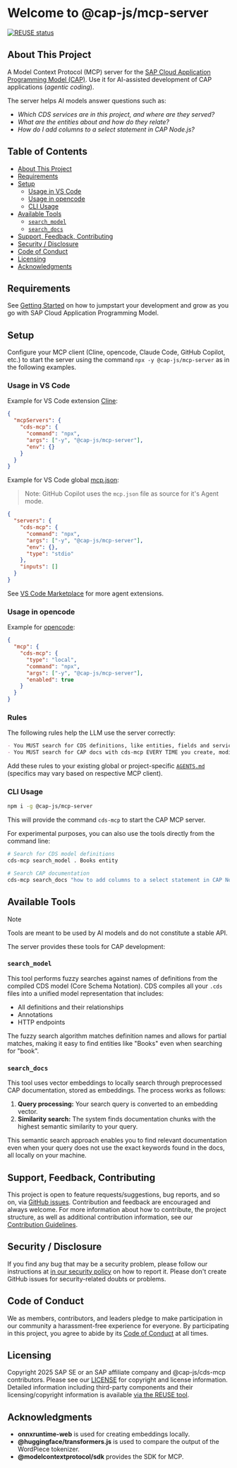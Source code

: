 # Welcome to @cap-js/mcp-server

[![REUSE status](https://api.reuse.software/badge/github.com/cap-js/mcp-server)](https://api.reuse.software/info/github.com/cap-js/mcp-server)



## About This Project

A Model Context Protocol (MCP) server for the [SAP Cloud Application Programming Model (CAP)](https://cap.cloud.sap).
Use it for AI-assisted development of CAP applications (_agentic coding_).

The server helps AI models answer questions such as:
- _Which CDS services are in this project, and where are they served?_
- _What are the entities about and how do they relate?_
- _How do I add columns to a select statement in CAP Node.js?_



## Table of Contents

- [About This Project](#about-this-project)
- [Requirements](#requirements)
- [Setup](#setup)
  - [Usage in VS Code](#usage-in-vs-code)
  - [Usage in opencode](#usage-in-opencode)
  - [CLI Usage](#cli-usage)
- [Available Tools](#available-tools)
  - [`search_model`](#search_model)
  - [`search_docs`](#search_docs)
- [Support, Feedback, Contributing](#support-feedback-contributing)
- [Security / Disclosure](#security--disclosure)
- [Code of Conduct](#code-of-conduct)
- [Licensing](#licensing)
- [Acknowledgments](#acknowledgments)



## Requirements

See [Getting Started](https://cap.cloud.sap/docs/get-started) on how to jumpstart your development and grow as you go with SAP Cloud Application Programming Model.



## Setup

Configure your MCP client (Cline, opencode, Claude Code, GitHub Copilot, etc.) to start the server using the command `npx -y @cap-js/mcp-server` as in the following examples.

### Usage in VS Code

Example for VS Code extension [Cline](https://marketplace.visualstudio.com/items?itemName=saoudrizwan.claude-dev):
```json
{
  "mcpServers": {
    "cds-mcp": {
      "command": "npx",
      "args": ["-y", "@cap-js/mcp-server"],
      "env": {}
    }
  }
}
```

Example for VS Code global [mcp.json](https://code.visualstudio.com/docs/copilot/customization/mcp-servers):
> Note: GitHub Copilot uses the `mcp.json` file as source for it's Agent mode.
```json
{
  "servers": {
    "cds-mcp": {
      "command": "npx",
      "args": ["-y", "@cap-js/mcp-server"],
      "env": {},
      "type": "stdio"
    },
    "inputs": []
  }
}
```

See [VS Code Marketplace](https://marketplace.visualstudio.com/search?term=tag%3Aagent&target=VSCode&category=All%20categories&sortBy=Relevance) for more agent extensions.

### Usage in opencode

Example for [opencode](https://github.com/sst/opencode):
```json
{
  "mcp": {
    "cds-mcp": {
      "type": "local",
      "command": "npx",
      "args": ["-y", "@cap-js/mcp-server"],
      "enabled": true
    }
  }
}
```

### Rules

The following rules help the LLM use the server correctly:

```markdown
- You MUST search for CDS definitions, like entities, fields and services (which include HTTP endpoints) with cds-mcp, only if it fails you MAY read \*.cds files in the project.
- You MUST search for CAP docs with cds-mcp EVERY TIME you create, modify CDS models or when using APIs or the `cds` CLI from CAP. Do NOT propose, suggest or make any changes without first checking it.
```

Add these rules to your existing global or project-specific [`AGENTS.md`](https://agents.md/) (specifics may vary based on respective MCP client).

### CLI Usage

```sh
npm i -g @cap-js/mcp-server
```

This will provide the command `cds-mcp` to start the CAP MCP server.

For experimental purposes, you can also use the tools directly from the command line:

```sh
# Search for CDS model definitions
cds-mcp search_model . Books entity

# Search CAP documentation
cds-mcp search_docs "how to add columns to a select statement in CAP Node.js" 1
```

## Available Tools

> [!NOTE]
> Tools are meant to be used by AI models and do not constitute a stable API.

The server provides these tools for CAP development:

### `search_model`

This tool performs fuzzy searches against names of definitions from the compiled CDS model (Core Schema Notation).
CDS compiles all your `.cds` files into a unified model representation that includes:
- All definitions and their relationships
- Annotations
- HTTP endpoints

The fuzzy search algorithm matches definition names and allows for partial matches, making it easy to find entities like "Books" even when searching for "book".

### `search_docs`

This tool uses vector embeddings to locally search through preprocessed CAP documentation, stored as embeddings. The process works as follows:

1. **Query processing:** Your search query is converted to an embedding vector.
2. **Similarity search:** The system finds documentation chunks with the highest semantic similarity to your query.

This semantic search approach enables you to find relevant documentation even when your query does not use the exact keywords found in the docs, all locally on your machine.


## Support, Feedback, Contributing

This project is open to feature requests/suggestions, bug reports, and so on, via [GitHub issues](https://github.com/cap-js/mcp-server/issues). Contribution and feedback are encouraged and always welcome. For more information about how to contribute, the project structure, as well as additional contribution information, see our [Contribution Guidelines](CONTRIBUTING.md).



## Security / Disclosure

If you find any bug that may be a security problem, please follow our instructions at [in our security policy](https://github.com/cap-js/mcp-server/security/policy) on how to report it. Please don't create GitHub issues for security-related doubts or problems.



## Code of Conduct

We as members, contributors, and leaders pledge to make participation in our community a harassment-free experience for everyone. By participating in this project, you agree to abide by its [Code of Conduct](https://github.com/cap-js/.github/blob/main/CODE_OF_CONDUCT.md) at all times.



## Licensing

Copyright 2025 SAP SE or an SAP affiliate company and @cap-js/cds-mcp contributors. Please see our [LICENSE](LICENSE) for copyright and license information. Detailed information including third-party components and their licensing/copyright information is available [via the REUSE tool](https://api.reuse.software/info/github.com/cap-js/mcp-server).



## Acknowledgments

- **onnxruntime-web** is used for creating embeddings locally.
- **@huggingface/transformers.js** is used to compare the output of the WordPiece tokenizer.
- **@modelcontextprotocol/sdk** provides the SDK for MCP.
